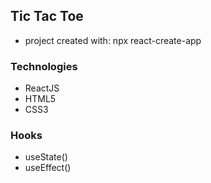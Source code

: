 ## Tic Tac Toe 
- project created with: npx react-create-app

### Technologies
- ReactJS
- HTML5
- CSS3

### Hooks
- useState()
- useEffect()

